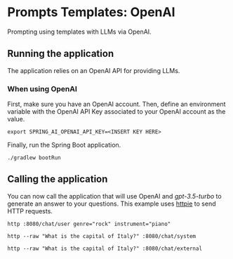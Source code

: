 # Prompts Templates: OpenAI

Prompting using templates with LLMs via OpenAI.

## Running the application

The application relies on an OpenAI API for providing LLMs.

### When using OpenAI

First, make sure you have an OpenAI account.
Then, define an environment variable with the OpenAI API Key associated to your OpenAI account as the value.

```shell
export SPRING_AI_OPENAI_API_KEY=<INSERT KEY HERE>
```

Finally, run the Spring Boot application.

```shell
./gradlew bootRun
```

## Calling the application

You can now call the application that will use OpenAI and _gpt-3.5-turbo_ to generate an answer to your questions.
This example uses [httpie](https://httpie.io) to send HTTP requests.

```shell
http :8080/chat/user genre="rock" instrument="piano"
```

```shell
http --raw "What is the capital of Italy?" :8080/chat/system
```

```shell
http --raw "What is the capital of Italy?" :8080/chat/external
```
